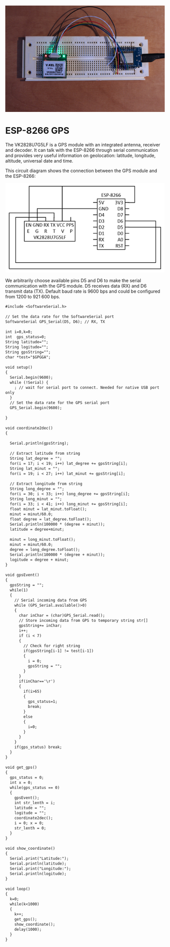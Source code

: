 ![Photo](Photo.jpg)

# ESP-8266 GPS

The VK2828U7G5LF is a GPS module with an integrated antenna, receiver and decoder. It can talk with the ESP-8266 through serial communication and provides very useful information on geolocation: latitude, longitude, altitude, universal date and time.

This circuit diagram shows the connection between the GPS module and the ESP-8266:

![Circuit](Circuit.png)

We arbitrarily choose available pins D5 and D6 to make the serial communication with the GPS module. D5 receives data (RX) and D6 transmit data (TX). Default baud rate is 9600 bps and could be configured from 1200 to 921 600 bps.


```
#include <SoftwareSerial.h>

// Set the data rate for the SoftwareSerial port
SoftwareSerial GPS_Serial(D5, D6); // RX, TX

int i=0,k=0;
int  gps_status=0;
String latitude=""; 
String logitude="";                       
String gpsString="";
char *test="$GPGGA";

void setup() 
{
  Serial.begin(9600);
  while (!Serial) {
    ; // wait for serial port to connect. Needed for native USB port only
  }
  // Set the data rate for the GPS serial port
  GPS_Serial.begin(9600);
  
}

void coordinate2dec()
{

  Serial.println(gpsString);
    
  // Extract latitude from string
  String lat_degree = "";
  for(i = 17; i < 19; i++) lat_degree += gpsString[i];
  String lat_minut = "";
  for(i = 19; i < 27; i++) lat_minut += gpsString[i];
    
  // Extract longitude from string
  String long_degree = "";
  for(i = 30; i < 33; i++) long_degree += gpsString[i];
  String long_minut = "";
  for(i = 33; i < 41; i++) long_minut += gpsString[i];
  float minut = lat_minut.toFloat();
  minut = minut/60.0;
  float degree = lat_degree.toFloat();
  Serial.println(100000 * (degree + minut));
  latitude = degree+minut;
     
  minut = long_minut.toFloat();
  minut = minut/60.0;
  degree = long_degree.toFloat();
  Serial.println(100000 * (degree + minut));
  logitude = degree + minut;
}

void gpsEvent()
{
  gpsString = "";
  while(1)
  {
    // Serial incoming data from GPS
    while (GPS_Serial.available()>0)                
    {
      char inChar = (char)GPS_Serial.read();
      // Store incoming data from GPS to temporary string str[]
      gpsString+= inChar;                    
      i++;
      if (i < 7)                      
      {
        // Check for right string
        if(gpsString[i-1] != test[i-1])       
        {
          i = 0;
          gpsString = "";
        }
      }
      if(inChar=='\r')
      {
        if(i>65)
        {
          gps_status=1;
          break;
        }
        else
        {
          i=0;
        }
      }
    }
    if(gps_status) break;
  }
}

void get_gps()
{
  gps_status = 0;
  int x = 0;
  while(gps_status == 0)
  {
    gpsEvent();
    int str_lenth = i;
    latitude = "";
    logitude = "";
    coordinate2dec();
    i = 0; x = 0;
    str_lenth = 0;
  }
}

void show_coordinate()
{
  Serial.print("Latitude:");
  Serial.println(latitude);
  Serial.print("Longitude:");
  Serial.println(logitude);
}

void loop() 
{
  k=0;
  while(k<1000)
  {
    k++;
    get_gps();
    show_coordinate();
    delay(1000);
  }
}
```
